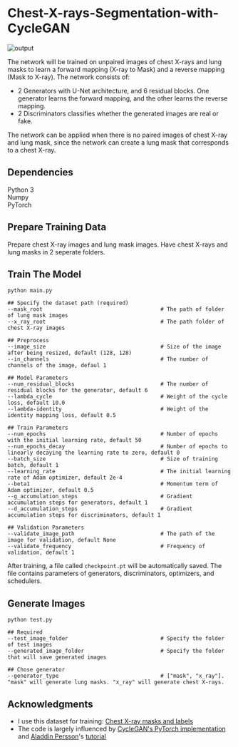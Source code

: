 # Chest-X-rays-Segmentation-with-CycleGAN

![output](https://user-images.githubusercontent.com/63922382/153581632-515cebb6-f157-4264-bff7-0840d92830c8.png)

The network will be trained on unpaired images of chest X-rays and lung masks to learn a forward mapping (X-ray to Mask) and a reverse mapping (Mask to X-ray). The network consists of:
* 2 Generators with U-Net architecture, and 6 residual blocks. One generator learns the forward mapping, and the other learns the reverse mapping.
* 2 Discriminators classifies whether the generated images are real or fake. <br/>

The network can be applied when there is no paired images of chest X-ray and lung mask, since the network can create a lung mask that corresponds to a chest X-ray.

## Dependencies
Python 3 <br/>
Numpy <br/>
PyTorch <br/>

## Prepare Training Data
Prepare chest X-ray images and lung mask images. Have chest X-rays and lung masks in 2 seperate folders.

## Train The Model
```
python main.py

## Specify the dataset path (required)
--mask_root                                     # The path of folder of lung mask images
--x_ray_root                                    # The path folder of chest X-ray images

## Preprocess 
--image_size                                    # Size of the image after being resized, default (128, 128)
--in_channels                                   # The number of channels of the image, defaul 1

## Model Parameters
--num_residual_blocks                           # The number of residual blocks for the generator, default 6
--lambda_cycle                                  # Weight of the cycle loss, default 10.0
--lambda-identity                               # Weight of the identity mapping loss, default 0.5

## Train Parameters 
--num_epochs                                    # Number of epochs with the initial learning rate, default 50
--num_epochs_decay                              # Number of epochs to linearly decaying the learning rate to zero, default 0
--batch_size                                    # Size of training batch, default 1
--learning_rate                                 # The initial learning rate of Adam optimizer, default 2e-4
--beta1                                         # Momentum term of Adam optimizer, default 0.5
--g_accumulation_steps                          # Gradient accumulation steps for generators, default 1
--d_accumulation_steps                          # Gradient accumulation steps for discriminators, default 1

## Validation Parameters
--validate_image_path                           # The path of the image for validation, default None
--validate_frequency                            # Frequency of validation, default 1
```

After training, a file called `checkpoint.pt` will be automatically saved. The file contains parameters of generators, discriminators, optimizers, and schedulers.

## Generate Images
```
python test.py

## Required
--test_image_folder                             # Specify the folder of test images
--generated_image_folder                        # Specify the folder that will save generated images

## Chose generator
--generator_type                                # ["mask", "x_ray"]. "mask" will generate lung masks. "x_ray" will generate chest X-rays.
```

## Acknowledgments
* I use this dataset for training: [Chest X-ray masks and labels](https://www.kaggle.com/nikhilpandey360/chest-xray-masks-and-labels)
* The code is largely influenced by [CycleGAN's PyTorch implementation](https://github.com/junyanz/pytorch-CycleGAN-and-pix2pix) and [Aladdin Persson](https://www.youtube.com/channel/UCkzW5JSFwvKRjXABI-UTAkQ)'s [tutorial](https://www.youtube.com/watch?v=4LktBHGCNfw)
